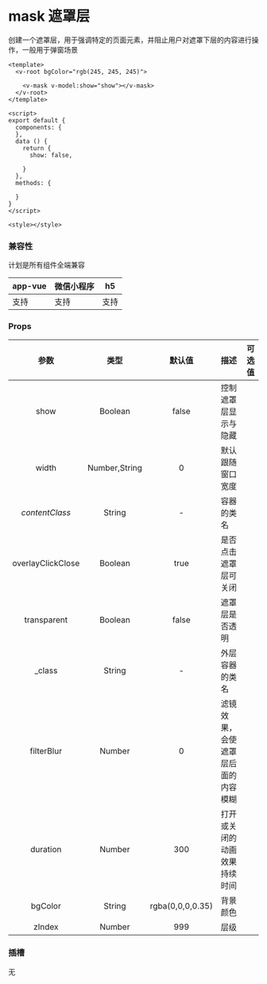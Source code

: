 # mask 遮罩层
 创建一个遮罩层，用于强调特定的页面元素，并阻止用户对遮罩下层的内容进行操作，一般用于弹窗场景

<webview url="/pages/feedback/mask"></webview>

```vue
<template>
  <v-root bgColor="rgb(245, 245, 245)">
   
    <v-mask v-model:show="show"></v-mask>
  </v-root>
</template>

<script>
export default {
  components: {
  },
  data () {
    return {
      show: false,
     
    }
  },
  methods: {
  
  }
}
</script>

<style></style>
```


### 兼容性

计划是所有组件全端兼容

| app-vue | 微信小程序 | h5   |
| --- | --- | --- |
| 支持 | 支持 | 支持 |

### Props

| 参数 | 类型 | 默认值 | 描述 | 可选值 |
| :--: | :--: | :--: | :-- | ---- |
| show | Boolean | false    | 控制遮罩层显示与隐藏                           |                   |
| width | Number,String |     0     | 默认跟随窗口宽度                                             |                                                     |
| *contentClass* | String |     -     | 容器的类名                                                  |                                                     |
| overlayClickClose | Boolean | true | 是否点击遮罩层可关闭 |        |
|  transparent  | Boolean |  false  | 遮罩层是否透明                                           |  |
|  _class  | String |     -     | 外层容器的类名                                   |  |
| filterBlur | Number |     0     | 滤镜效果，会使遮罩层后面的内容模糊                              |                                                     |
| duration | Number |   300 | 打开或关闭的动画效果持续时间                                   |  |
| bgColor | String | rgba(0,0,0,0.35) | 背景颜色                                                |  |
| zIndex | Number | 999 | 层级 |  |

### 插槽

无